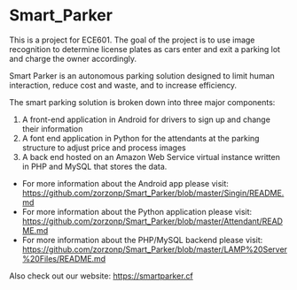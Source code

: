 # Smart_Parker
This is a project for ECE601. The goal of the project is to use image recognition to determine license plates as cars enter and exit a parking lot and charge the owner accordingly. 

Smart Parker is an autonomous parking solution designed to limit human interaction, reduce cost and waste, and to increase efficiency. 

The smart parking solution is broken down into three major components:
1) A front-end application in Android for drivers to sign up and change their information
2) A font end application in Python for the attendants at the parking structure to adjust price and process images
3) A back end hosted on an Amazon Web Service virtual instance written in PHP and MySQL that stores the data.

* For more information about the Android app please visit: https://github.com/zorzonp/Smart_Parker/blob/master/Singin/README.md
* For more information about the Python application please visit: https://github.com/zorzonp/Smart_Parker/blob/master/Attendant/README.md
* For more information about the PHP/MySQL backend please visit: https://github.com/zorzonp/Smart_Parker/blob/master/LAMP%20Server%20Files/README.md

Also check out our website: https://smartparker.cf
